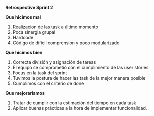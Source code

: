 ﻿**Retrospective Sprint 2**

**Que hicimos mal**
1. Realizacion de las task a último momento
2. Poca sinergia grupal
3. Hardcode
4. Código de dificil comprension y poco modularizado

**Que hicimos bien**

1. Correcta división y asignación de tareas
2. El equipo se comprometió con el cumplimiento de las user stories
3. Focus en la task del sprint
4. Tuvimos la postura de hacer las task de la mejor manera posible
5. Cumplimos con el criterio de done

**Que mejorariamos**

1. Tratar de cumplir con la estimación del tiempo en cada task
2. Aplicar buenas prácticas a la hora de implementar funcionalidad.